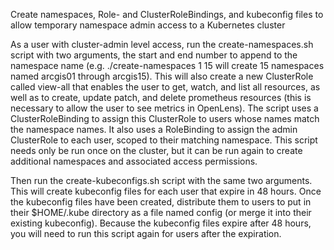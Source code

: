 Create namespaces, Role- and ClusterRoleBindings, and kubeconfig files to allow temporary namespace admin access to a Kubernetes cluster

As a user with cluster-admin level access, run the create-namespaces.sh script with two arguments, the start and end number to append to the namespace name (e.g. ./create-namespaces 1 15 will create 15 namespaces named arcgis01 through arcgis15). This will also create a new ClusterRole called view-all that enables the user to get, watch, and list all resources, as well as to create, update patch, and delete prometheus resources (this is necessary to allow the user to see metrics in OpenLens). The script uses a ClusterRoleBinding to assign this ClusterRole to users whose names match the namespace names. It also uses a RoleBinding to assign the admin ClusterRole to each user, scoped to their matching namespace. This script needs only be run once on the cluster, but it can be run again to create additional namespaces and associated access permissions.

Then run the create-kubeconfigs.sh script with the same two arguments. This will create kubeconfig files for each user that expire in 48 hours. Once the kubeconfig files have been created, distribute them to users to put in their $HOME/.kube directory as a file named config (or merge it into their existing kubeconfig). Because the kubeconfig files expire after 48 hours, you will need to run this script again for users after the expiration.
